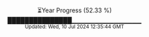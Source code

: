 <p align="center">
⏳Year Progress (52.33 %) <br>
███████████████▁▁▁▁▁▁▁▁▁▁▁▁▁▁▁ <br>
<sub>Updated: Wed, 10 Jul 2024 12:35:44 GMT</sub>
</p>

